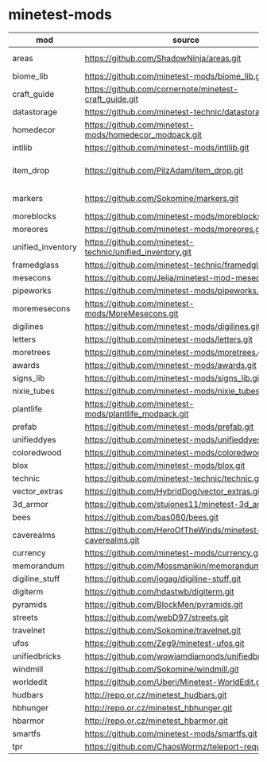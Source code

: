 # minetest-mods

| mod | source | changed |
| --- | --- | --- |
| areas | https://github.com/ShadowNinja/areas.git | default settings |
| biome_lib | https://github.com/minetest-mods/biome_lib.git | - |
| craft_guide | https://github.com/cornernote/minetest-craft_guide.git | - |
| datastorage | https://github.com/minetest-technic/datastorage.git | - |
| homedecor | https://github.com/minetest-mods/homedecor_modpack.git | - |
| intllib | https://github.com/minetest-mods/intllib.git | - |
| item_drop | https://github.com/PilzAdam/item_drop.git | logic drop/pick up |
| markers | https://github.com/Sokomine/markers.git | default settings |
| moreblocks | https://github.com/minetest-mods/moreblocks.git | - |
| moreores | https://github.com/minetest-mods/moreores.git | - |
| unified_inventory | https://github.com/minetest-technic/unified_inventory.git | - |
| framedglass | https://github.com/minetest-technic/framedglass.git | - |
| mesecons | https://github.com/Jeija/minetest-mod-mesecons.git | - |
| pipeworks | https://github.com/minetest-mods/pipeworks.git | - |
| moremesecons | https://github.com/minetest-mods/MoreMesecons.git | - |
| digilines | https://github.com/minetest-mods/digilines.git | - |
| letters | https://github.com/minetest-mods/letters.git | - |
| moretrees | https://github.com/minetest-mods/moretrees.git | - |
| awards | https://github.com/minetest-mods/awards.git | - |
| signs_lib | https://github.com/minetest-mods/signs_lib.git | - |
| nixie_tubes | https://github.com/minetest-mods/nixie_tubes.git | - |
| plantlife | https://github.com/minetest-mods/plantlife_modpack.git | - |
| prefab | https://github.com/minetest-mods/prefab.git | - |
| unifieddyes | https://github.com/minetest-mods/unifieddyes.git | - |
| coloredwood | https://github.com/minetest-mods/coloredwood.git | - |
| blox | https://github.com/minetest-mods/blox.git | - |
| technic | https://github.com/minetest-technic/technic.git | - |
| vector_extras | https://github.com/HybridDog/vector_extras.git | - |
| 3d_armor | https://github.com/stujones11/minetest-3d_armor.git | - |
| bees | https://github.com/bas080/bees.git | - |
| caverealms | https://github.com/HeroOfTheWinds/minetest-caverealms.git | - |
| currency | https://github.com/minetest-mods/currency.git | - |
| memorandum | https://github.com/Mossmanikin/memorandum.git | - |
| digiline_stuff | https://github.com/jogag/digiline-stuff.git | - |
| digiterm | https://github.com/hdastwb/digiterm.git | - |
| pyramids | https://github.com/BlockMen/pyramids.git | - |
| streets | https://github.com/webD97/streets.git | - |
| travelnet | https://github.com/Sokomine/travelnet.git | - |
| ufos | https://github.com/Zeg9/minetest-ufos.git | - |
| unifiedbricks | https://github.com/wowiamdiamonds/unifiedbricks.git | - |
| windmill | https://github.com/Sokomine/windmill.git | - |
| worldedit | https://github.com/Uberi/Minetest-WorldEdit.git | - |
| hudbars | http://repo.or.cz/minetest_hudbars.git | - |
| hbhunger | http://repo.or.cz/minetest_hbhunger.git | - |
| hbarmor | http://repo.or.cz/minetest_hbarmor.git | - |
| smartfs | https://github.com/minetest-mods/smartfs.git | - |
| tpr | https://github.com/ChaosWormz/teleport-request.git | - |
